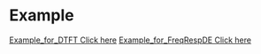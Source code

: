 # Example
[Example_for_DTFT Click here](https://github.com/dinhanhx/DSP-matlab-lib/wiki/Fourier-Transform-and-utility-functions-in-frequency-domain#convert-signal-in-time-domain-to-frequency-domain)
[Example_for_FreqRespDE Click here](https://github.com/dinhanhx/DSP-matlab-lib/wiki/Fourier-Transform-and-utility-functions-in-frequency-domain#find-frequency-response-of-a-difference-equation)
